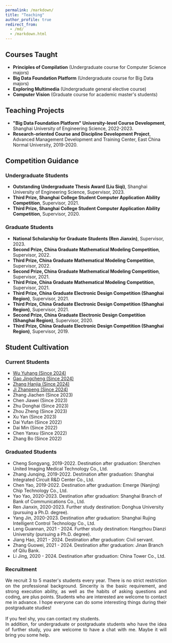 ```yaml
---
permalink: /markdown/
title: "Teaching"
author_profile: true
redirect_from: 
  - /md/
  - /markdown.html
---
```

## **Courses Taught**

- **Principles of Compilation** (Undergraduate course for Computer Science majors)
- **Big Data Foundation Platform** (Undergraduate course for Big Data majors)
- **Exploring Multimedia** (Undergraduate general elective course)
- **Computer Vision** (Graduate course for academic master's students)

## **Teaching Projects**

- **"Big Data Foundation Platform" University-level Course Development**, Shanghai University of Engineering Science, 2022-2023.
- **Research-oriented Course and Discipline Development Project**, Advanced Management Development and Training Center, East China Normal University, 2019-2020.

## **Competition Guidance**

### **Undergraduate Students**

- **Outstanding Undergraduate Thesis Award (Liu Siqi)**, Shanghai University of Engineering Science, Supervisor, 2023.
- **Third Prize, Shanghai College Student Computer Application Ability Competition**, Supervisor, 2021.
- **Third Prize, Shanghai College Student Computer Application Ability Competition**, Supervisor, 2020.

### **Graduate Students**

- **National Scholarship for Graduate Students (Ren Jianxin)**, Supervisor, 2023.
- **Second Prize, China Graduate Mathematical Modeling Competition**, Supervisor, 2022.
- **Third Prize, China Graduate Mathematical Modeling Competition**, Supervisor, 2022.
- **Second Prize, China Graduate Mathematical Modeling Competition**, Supervisor, 2021.
- **Third Prize, China Graduate Mathematical Modeling Competition**, Supervisor, 2021.
- **Third Prize, China Graduate Electronic Design Competition (Shanghai Region)**, Supervisor, 2021.
- **Third Prize, China Graduate Electronic Design Competition (Shanghai Region)**, Supervisor, 2021.
- **Second Prize, China Graduate Electronic Design Competition (Shanghai Region)**, Supervisor, 2020.
- **Third Prize, China Graduate Electronic Design Competition (Shanghai Region)**, Supervisor, 2019.

## Student Cultivation

### Current Students

- [Wu Yuhang (Since 2024)](https://blog.csdn.net/weixin_57128596?type=blog)
- [Gao Jingcheng (Since 2024)](http://rayzark.fun/)
- [Zhang Hanjia (Since 2024)](https://princezhang77.github.io/)
- [Ji Zhanpeng (Since 2024)](https://jizhanpeng.cn/)
- Zhang Jiachen (Since 2023)
- Chen Jiawei (Since 2023)
- Zhu Donghai (Since 2023)
- Zhou Zheng (Since 2023)
- Xu Yan (Since 2023)
- Dai Yufan (Since 2022)
- Dai Min (Since 2022)
- Chen Yanxu (Since 2022)
- Zhang Bo (Since 2022)

### Graduated Students

- Cheng Songyang, 2019-2022. Destination after graduation: Shenzhen United Imaging Medical Technology Co., Ltd.
- Zhang Junqing, 2019-2022. Destination after graduation: Shanghai Integrated Circuit R&D Center Co., Ltd.
- Chen Yao, 2019-2022. Destination after graduation: Emerge (Nanjing) Chip Technology Co., Ltd.
- Yao Yao, 2020-2023. Destination after graduation: Shanghai Branch of Bank of Communications Co., Ltd.
- Ren Jianxin, 2020-2023. Further study destination: Donghua University (pursuing a Ph.D. degree).
- Yang Jin, 2020-2023. Destination after graduation: Shanghai Rujing Intelligent Control Technology Co., Ltd.
- Leng Guannan, 2021 - 2024. Further study destination: Hangzhou Dianzi University (pursuing a Ph.D. degree).
- Jiang Hao, 2021 - 2024. Destination after graduation: Civil servant.
- Zhang Guowei, 2021 - 2024. Destination after graduation: Jinan Branch of Qilu Bank.
- Li Jing, 2020 - 2024. Destination after graduation: China Tower Co., Ltd.

### Recruitment

<div style="text-align: justify;">We recruit 3 to 5 master's students every year. There is no strict restriction on the professional background. Sincerity is the basic requirement, and strong execution ability, as well as the habits of asking questions and coding, are plus points. Students who are interested are welcome to contact me in advance. I hope everyone can do some interesting things during their postgraduate studies!</div>
<br/>
If you feel shy, you can contact my students.

<br/>

<div style="text-align: justify;">In addition, for undergraduate or postgraduate students who have the idea of further study, you are welcome to have a chat with me. Maybe it will bring you some help.</div>
